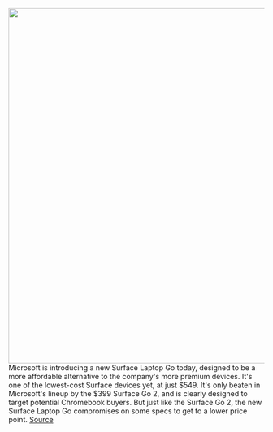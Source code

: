 <img src='https://cdn.vox-cdn.com/thumbor/9AWYyzMaOEwLlDoY2vBLWHIMjHA=/0x0:8000x4500/1200x0/filters:focal(0x0:8000x4500):no_upscale()/cdn.vox-cdn.com/uploads/chorus_asset/file/21926412/Feature_01_A.jpg' width='700px' /><br/>
Microsoft is introducing a new Surface Laptop Go today, designed to be a more affordable alternative to the company's more premium devices. It's one of the lowest-cost Surface devices yet, at just $549. It's only beaten in Microsoft's lineup by the $399 Surface Go 2, and is clearly designed to target potential Chromebook buyers. But just like the Surface Go 2, the new Surface Laptop Go compromises on some specs to get to a lower price point.
<a href='https://www.theverge.com/21496684/microsoft-surface-laptop-go-price-release-date-specs'> Source <a/>